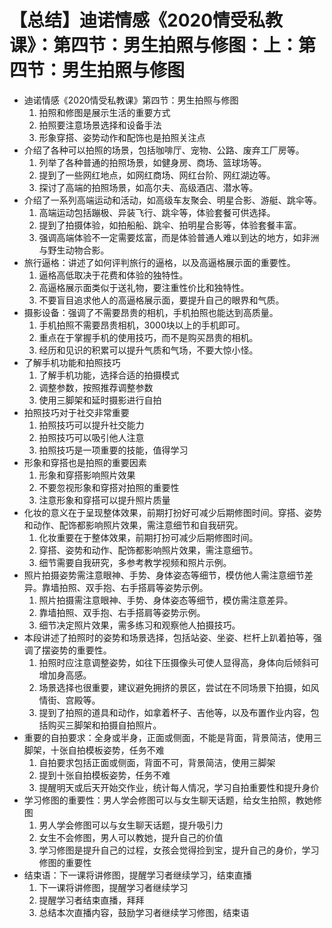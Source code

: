 # 【总结】迪诺情感《2020情受私教课》：第四节：男生拍照与修图：上：第四节：男生拍照与修图

-   迪诺情感《2020情受私教课》第四节：男生拍照与修图
    1.  拍照和修图是展示生活的重要方式
    2.  拍照要注意场景选择和设备手法
    3.  形象穿搭、姿势动作和配饰也是拍照关注点
-   介绍了各种可以拍照的场景，包括咖啡厅、宠物、公路、废弃工厂房等。
    1.  列举了各种普通的拍照场景，如健身房、商场、篮球场等。
    2.  提到了一些网红地点，如网红商场、网红台阶、网红湖边等。
    3.  探讨了高端的拍照场景，如高尔夫、高级酒店、潜水等。
-   介绍了一系列高端运动和活动，如高级车友聚会、明星合影、游艇、跳伞等。
    1.  高端运动包括蹦极、异装飞行、跳伞等，体验套餐可供选择。
    2.  提到了拍摄体验，如拍船船、跳伞、拍明星合影等，体验套餐丰富。
    3.  强调高端体验不一定需要炫富，而是体验普通人难以到达的地方，如非洲与野生动物合影。
-   旅行逼格：讲述了如何评判旅行的逼格，以及高逼格展示面的重要性。
    1.  逼格高低取决于花费和体验的独特性。
    2.  高逼格展示面类似于送礼物，要注重性价比和独特性。
    3.  不要盲目追求他人的高逼格展示面，要提升自己的眼界和气质。
-   摄影设备：强调了不需要昂贵的相机，手机拍照也能达到高质量。
    1.  手机拍照不需要昂贵相机，3000块以上的手机即可。
    2.  重点在于掌握手机的使用技巧，而不是购买昂贵的相机。
    3.  经历和见识的积累可以提升气质和气场，不要大惊小怪。
-   了解手机功能和拍照技巧
    1.  了解手机功能，选择合适的拍摄模式
    2.  调整参数，按照推荐调整参数
    3.  使用三脚架和延时摄影进行自拍
-   拍照技巧对于社交非常重要
    1.  拍照技巧可以提升社交能力
    2.  拍照技巧可以吸引他人注意
    3.  拍照技巧是一项重要的技能，值得学习
-   形象和穿搭也是拍照的重要因素
    1.  形象和穿搭影响照片效果
    2.  不要忽视形象和穿搭对拍照的重要性
    3.  注意形象和穿搭可以提升照片质量
-   化妆的意义在于呈现整体效果，前期打扮好可减少后期修图时间。穿搭、姿势和动作、配饰都影响照片效果，需注意细节和自我研究。
    1.  化妆重要在于整体效果，前期打扮可减少后期修图时间。
    2.  穿搭、姿势和动作、配饰都影响照片效果，需注意细节。
    3.  细节需要自我研究，多参考教学视频和照片示例。
-   照片拍摄姿势需注意眼神、手势、身体姿态等细节，模仿他人需注意细节差异。靠墙拍照、双手抱、右手搭肩等姿势示例。
    1.  照片拍摄需注意眼神、手势、身体姿态等细节，模仿需注意差异。
    2.  靠墙拍照、双手抱、右手搭肩等姿势示例。
    3.  细节决定照片效果，需多练习和观察他人拍摄技巧。
-   本段讲述了拍照时的姿势和场景选择，包括站姿、坐姿、栏杆上趴着拍等，强调了摆姿势的重要性。
    1.  拍照时应注意调整姿势，如往下压摄像头可使人显得高，身体向后倾斜可增加身高感。
    2.  场景选择也很重要，建议避免拥挤的景区，尝试在不同场景下拍摄，如风情街、宫殿等。
    3.  提到了拍照的道具和动作，如拿着杯子、吉他等，以及布置作业内容，包括购买三脚架和拍摄自拍照片。
-   重要的自拍要求：全身或半身，正面或侧面，不能是背面，背景简洁，使用三脚架，十张自拍模板姿势，任务不难
    1.  自拍要求包括正面或侧面，背面不可，背景简洁，使用三脚架
    2.  提到十张自拍模板姿势，任务不难
    3.  提醒明天或后天开始交作业，统计每人情况，学习自拍重要性和提升身价
-   学习修图的重要性：男人学会修图可以与女生聊天话题，给女生拍照，教她修图
    1.  男人学会修图可以与女生聊天话题，提升吸引力
    2.  女生不会修图，男人可以教她，提升自己的价值
    3.  学习修图是提升自己的过程，女孩会觉得捡到宝，提升自己的身价，学习修图的重要性
-   结束语：下一课将讲修图，提醒学习者继续学习，结束直播
    1.  下一课将讲修图，提醒学习者继续学习
    2.  提醒学习者结束直播，拜拜
    3.  总结本次直播内容，鼓励学习者继续学习修图，结束语